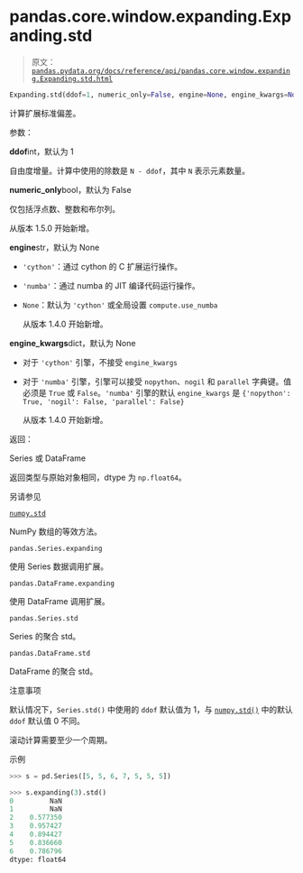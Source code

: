 # pandas.core.window.expanding.Expanding.std

> 原文：[`pandas.pydata.org/docs/reference/api/pandas.core.window.expanding.Expanding.std.html`](https://pandas.pydata.org/docs/reference/api/pandas.core.window.expanding.Expanding.std.html)

```py
Expanding.std(ddof=1, numeric_only=False, engine=None, engine_kwargs=None)
```

计算扩展标准偏差。

参数：

**ddof**int，默认为 1

自由度增量。计算中使用的除数是 `N - ddof`，其中 `N` 表示元素数量。

**numeric_only**bool，默认为 False

仅包括浮点数、整数和布尔列。

从版本 1.5.0 开始新增。

**engine**str，默认为 None

+   `'cython'`：通过 cython 的 C 扩展运行操作。

+   `'numba'`：通过 numba 的 JIT 编译代码运行操作。

+   `None`：默认为 `'cython'` 或全局设置 `compute.use_numba`

    从版本 1.4.0 开始新增。

**engine_kwargs**dict，默认为 None

+   对于 `'cython'` 引擎，不接受 `engine_kwargs`

+   对于 `'numba'` 引擎，引擎可以接受 `nopython`、`nogil` 和 `parallel` 字典键。值必须是 `True` 或 `False`。`'numba'` 引擎的默认 `engine_kwargs` 是 `{'nopython': True, 'nogil': False, 'parallel': False}`

    从版本 1.4.0 开始新增。

返回：

Series 或 DataFrame

返回类型与原始对象相同，dtype 为 `np.float64`。

另请参见

[`numpy.std`](https://numpy.org/doc/stable/reference/generated/numpy.std.html#numpy.std "(在 NumPy v1.26)")

NumPy 数组的等效方法。

`pandas.Series.expanding`

使用 Series 数据调用扩展。

`pandas.DataFrame.expanding`

使用 DataFrame 调用扩展。

`pandas.Series.std`

Series 的聚合 std。

`pandas.DataFrame.std`

DataFrame 的聚合 std。

注意事项

默认情况下，`Series.std()` 中使用的 `ddof` 默认值为 1，与 [`numpy.std()`](https://numpy.org/doc/stable/reference/generated/numpy.std.html#numpy.std "(在 NumPy v1.26)") 中的默认 `ddof` 默认值 0 不同。

滚动计算需要至少一个周期。

示例

```py
>>> s = pd.Series([5, 5, 6, 7, 5, 5, 5]) 
```

```py
>>> s.expanding(3).std()
0         NaN
1         NaN
2    0.577350
3    0.957427
4    0.894427
5    0.836660
6    0.786796
dtype: float64 
```

